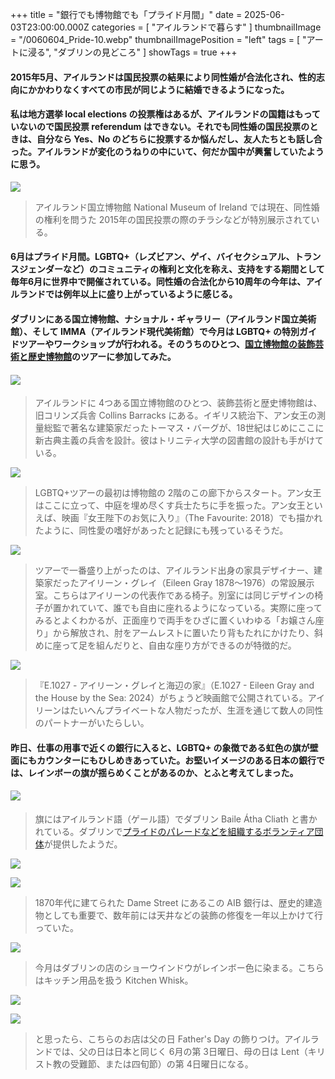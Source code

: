 +++
title = "銀行でも博物館でも「プライド月間」"
date = 2025-06-03T23:00:00.000Z
categories = [ "アイルランドで暮らす" ]
thumbnailImage = "/0060604_Pride-10.webp"
thumbnailImagePosition = "left"
tags = [ "アートに浸る", "ダブリンの見どころ" ]
showTags = true
+++

#### 2015年5月、アイルランドは国民投票の結果により同性婚が合法化され、性的志向にかかわりなくすべての市民が同じように結婚できるようになった。

<!--more-->

#### 私は地方選挙 local elections の投票権はあるが、アイルランドの国籍はもっていないので国民投票 referendum はできない。それでも同性婚の国民投票のときは、自分なら Yes、No のどちらに投票するか悩んだし、友人たちとも話し合った。アイルランドが変化のうねりの中にいて、何だか国中が興奮していたように思う。

![](/0060604_Pride-4.webp)

> アイルランド国立博物館 National Museum of Ireland では現在、同性婚の権利を問うた 2015年の国民投票の際のチラシなどが特別展示されている。

#### 6月はプライド月間。LGBTQ+（レズビアン、ゲイ、バイセクシュアル、トランスジェンダーなど）のコミュニティの権利と文化を称え、支持をする期間として毎年6月に世界中で開催されている。同性婚の合法化から10周年の今年は、アイルランドでは例年以上に盛り上がっているように感じる。

#### ダブリンにある国立博物館、ナショナル・ギャラリー（アイルランド国立美術館）、そして IMMA（アイルランド現代美術館）で今月は LGBTQ+ の特別ガイドツアーやワークショップが行われる。そのうちのひとつ、[国立博物館の装飾芸術と歴史博物館](https://www.museum.ie/en-IE/Museums/Decorative-Arts-History)のツアーに参加してみた。

#### ![](/0060604_Pride-7.webp)

> アイルランドに 4つある国立博物館のひとつ、装飾芸術と歴史博物館は、旧コリンズ兵舎 Collins Barracks にある。イギリス統治下、アン女王の測量総監で著名な建築家だったトーマス・バーグが、18世紀はじめにここに新古典主義の兵舎を設計。彼はトリニティ大学の図書館の設計も手がけている。

![](/0060604_Pride-6.webp)

> LGBTQ+ツアーの最初は博物館の 2階のこの廊下からスタート。アン女王はここに立って、中庭を埋め尽くす兵士たちに手を振った。アン女王といえば、映画『女王陛下のお気に入り』（The Favourite: 2018）でも描かれたように、同性愛の嗜好があったと記録にも残っているそうだ。

![](/0060604_Pride-5.webp)

> ツアーで一番盛り上がったのは、アイルランド出身の家具デザイナー、建築家だったアイリーン・グレイ（Eileen Gray 1878〜1976）の常設展示室。こちらはアイリーンの代表作である椅子。別室には同じデザインの椅子が置かれていて、誰でも自由に座れるようになっている。実際に座ってみるとよくわかるが、正面座りで両手をひざに置くいわゆる「お嬢さん座り」から解放され、肘をアームレストに置いたり背もたれにかけたり、斜めに座って足を組んだりと、自由な座り方ができるのが特徴的だ。

![](/0060604_Pride-3.webp)

> 『E.1027 - アイリーン・グレイと海辺の家』（E.1027 - Eileen Gray and the House by the Sea: 2024）がちょうど映画館で公開されている。アイリーンはたいへんプライベートな人物だったが、生涯を通じて数人の同性のパートナーがいたらしい。

#### 昨日、仕事の用事で近くの銀行に入ると、LGBTQ+ の象徴である虹色の旗が壁面にもカウンターにもひしめきあっていた。お堅いイメージのある日本の銀行では、レインボーの旗が揺らめくことがあるのか、とふと考えてしまった。

#### ![](/0060604_Pride-10.webp)

> 旗にはアイルランド語（ゲール語）でダブリン Baile Átha Cliath と書かれている。ダブリンで[プライドのパレードなどを組織するボランティア団体](https://dublinpride.ie/)が提供したようだ。

![](/0060604_Pride-2.webp)

![](/0060604_Pride-1.webp)

> 1870年代に建てられた Dame Street にあるこの AIB 銀行は、歴史的建造物としても重要で、数年前には天井などの装飾の修復を一年以上かけて行っていた。

![](/0060604_Pride-8.webp)

> 今月はダブリンの店のショーウインドウがレインボー色に染まる。こちらはキッチン用品を扱う Kitchen Whisk。

![](/0060604_Pride-9.webp)

![](/0060604_Pride-11.webp)

> と思ったら、こちらのお店は父の日 Father's Day の飾りつけ。アイルランドでは、父の日は日本と同じく 6月の第 3日曜日、母の日は Lent（キリスト教の受難節、または四旬節）の第 4日曜日になる。
